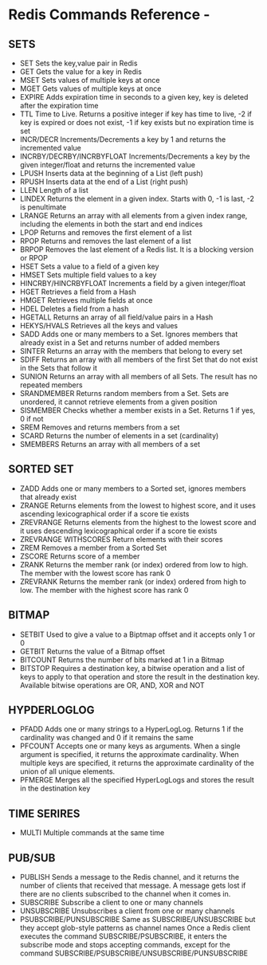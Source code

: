 # Redis Commands Reference -

## SETS
* SET
Sets the key,value pair in Redis
* GET
Gets the value for a key in Redis
* MSET
Sets values of multiple keys at once
* MGET
Gets values of multiple keys at once
* EXPIRE
Adds expiration time in seconds to a given key, key is deleted after the expiration time
* TTL
Time to Live. Returns a positive integer if key has time to live, -2 if key is expired or does not exist, -1 if key exists but no expiration time is set
* INCR/DECR
Increments/Decrements a key by 1 and returns the incremented value
* INCRBY/DECRBY/INCRBYFLOAT
Increments/Decrements a key by the given integer/float and returns the incremented value
* LPUSH
Inserts data at the beginning of a List (left push)
* RPUSH
Inserts data at the end of a List (right push)
* LLEN
Length of a list
* LINDEX
Returns the element in a given index. Starts with 0, -1 is last, -2 is penultimate
* LRANGE
Returns an array with all elements from a given index range, including the elements in both the start and end indices
* LPOP
Returns and removes the first element of a list
* RPOP
Returns and removes the last element of a list
* BRPOP
Removes the last element of a Redis list. It is a blocking version or RPOP
* HSET
Sets a value to a field of a given key
* HMSET
Sets multiple field values to a key
* HINCRBY/HINCRBYFLOAT
Increments a field by a given integer/float
* HGET
Retrieves a field from a Hash
* HMGET
Retrieves multiple fields at once
* HDEL
Deletes a field from a hash
* HGETALL
Returns an array of all field/value pairs in a Hash
* HEKYS/HVALS
Retrieves all the keys and values
* SADD
Adds one or many members to a Set. Ignores members that already exist in a Set and returns number of added members
* SINTER
Returns an array with the members that belong to every set
* SDIFF
Returns an array with all members of the first Set that do not exist in the Sets that follow it
* SUNION
Returns an array with all members of all Sets. The result has no repeated members
* SRANDMEMBER
Returns random members from a Set. Sets are unordered, it cannot retrieve elements from a given position
* SISMEMBER
Checks whether a member exists in a Set. Returns 1 if yes, 0 if not
* SREM
Removes and returns members from a set
* SCARD
Returns the number of elements in a set (cardinality)
* SMEMBERS
Returns an array with all members of a set

## SORTED SET

* ZADD
Adds one or many members to a Sorted set, ignores members that already exist
* ZRANGE
Returns elements from the lowest to highest score, and it uses ascending lexicographical order if a score tie exists
* ZREVRANGE
Returns elements from the highest to the lowest score and it uses descending lexicographical order if a score tie exists
* ZREVRANGE WITHSCORES
Return elements with their scores
* ZREM
Removes a member from a Sorted Set
* ZSCORE
Returns score of a member
* ZRANK
Returns the member rank (or index) ordered from low to high. The member with the lowest score has rank 0
* ZREVRANK
Returns the member rank (or index) ordered from high to low. The member with the highest score has rank 0

## BITMAP
* SETBIT
Used to give a value to a Biptmap offset and it accepts only 1 or 0
* GETBIT
Returns the value of a Bitmap offset
* BITCOUNT
Returns the number of bits marked at 1 in a Bitmap
* BITSTOP
Requires a destination key, a bitwise operation and a list of keys to apply to that operation and store the result in the destination key. Available bitwise operations are OR, AND, XOR and NOT

## HYPDERLOGLOG
* PFADD
Adds one or many strings to a HyperLogLog. Returns 1 if the cardinality was changed and 0 if it remains the same
* PFCOUNT
Accepts one or many keys as arguments. When a single argument is specified, it returns the approximate cardinality. When multiple keys are specified, it returns the approximate cardinality of the union of all unique elements.
* PFMERGE
Merges all the specified HyperLogLogs and stores the result in the destination key

## TIME SERIRES
* MULTI
Multiple commands at the same time

## PUB/SUB
* PUBLISH
Sends a message to the Redis channel, and it returns the number of clients that received that message. A message gets lost if there are no clients subscribed to the channel when it comes in.
* SUBSCRIBE
Subscribe a client to one or many channels
* UNSUBSCRIBE
Unsubscribes a client from one or many channels
* PSUBSCRIBE/PUNSUBSCRIBE
Same as SUBSCRIBE/UNSUBSCRIBE but they accept glob-style patterns as channel names
Once a Redis client executes the command SUBSCRIBE/PSUBSCRIBE, it enters the subscribe mode and stops accepting commands, except for the command SUBSCRIBE/PSUBSCRIBE/UNSUBSCRIBE/PUNSUBSCRIBE

